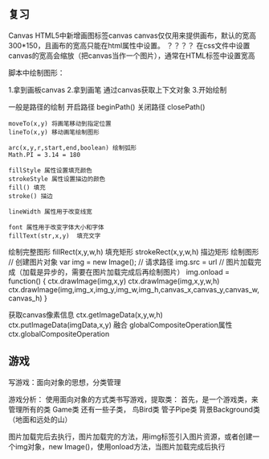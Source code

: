 ## 复习
Canvas
HTML5中新增画图标签canvas
canvas仅仅用来提供画布，默认的宽高300*150，且画布的宽高只能在html属性中设置。
？？？？
在css文件中设置canvas的宽高会缩放（把canvas当作一个图片），通常在HTML标签中设置宽高

脚本中绘制图形：

1.拿到画板canvas
2.拿到画笔 通过canvas获取上下文对象
3.开始绘制

一般是路径的绘制
    开启路径 beginPath()
    关闭路径 closePath()

    moveTo(x,y) 将画笔移动到指定位置
    lineTo(x,y) 移动画笔绘制图形

    arc(x,y,r,start,end,boolean) 绘制弧形
    Math.PI = 3.14 = 180

    fillStyle 属性设置填充颜色
    strokeStyle 属性设置描边的颜色
    fill() 填充
    stroke() 描边

    lineWidth 属性用于改变线宽

    font 属性用于改变字体大小和字体
    fillText(str,x,y)  填充文字

绘制完整图形
    fillRect(x,y,w,h)  填充矩形
    strokeRect(x,y,w,h) 描边矩形
绘制图形
    // 创建图片对象
    var img = new Image();
    // 请求路径
    img.src = url
    // 图片加载完成（加载是异步的，需要在图片加载完成后再绘制图片）
    img.onload = function() {
        ctx.drawImage(img,x,y)
        ctx.drawImage(img,x,y,w,h)
        ctx.drawImage(img,img_x,img_y,img_w,img_h,canvas_x,canvas_y,canvas_w,canvas_h)
    }

获取canvas像素信息
    ctx.getImageData(x,y,w,h)
    ctx.putImageData(imgData,x,y)
融合
    globalCompositeOperation属性
    ctx.globalCompositeOperation

## 游戏
写游戏：面向对象的思想，分类管理

游戏分析：
使用面向对象的方式类书写游戏，提取类：
    首先，是一个游戏类，来管理所有的类
        Game类
    还有一些子类，
        鸟Bird类
        管子Pipe类
        背景Background类（地面和远处的山）

图片加载完后去执行，图片加载完的方法，用img标签引入图片资源，或者创建一个img对象，new Image()，使用onload方法，当图片加载完成后执行
